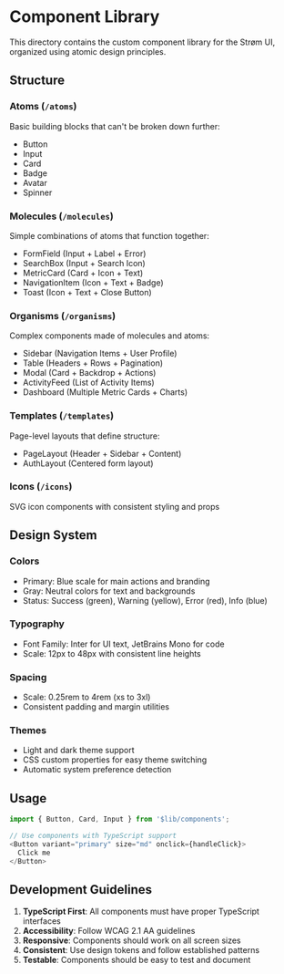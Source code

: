 # Component Library

This directory contains the custom component library for the Strøm UI, organized using atomic design principles.

## Structure

### Atoms (`/atoms`)
Basic building blocks that can't be broken down further:
- Button
- Input
- Card
- Badge
- Avatar
- Spinner

### Molecules (`/molecules`)
Simple combinations of atoms that function together:
- FormField (Input + Label + Error)
- SearchBox (Input + Search Icon)
- MetricCard (Card + Icon + Text)
- NavigationItem (Icon + Text + Badge)
- Toast (Icon + Text + Close Button)

### Organisms (`/organisms`)
Complex components made of molecules and atoms:
- Sidebar (Navigation Items + User Profile)
- Table (Headers + Rows + Pagination)
- Modal (Card + Backdrop + Actions)
- ActivityFeed (List of Activity Items)
- Dashboard (Multiple Metric Cards + Charts)

### Templates (`/templates`)
Page-level layouts that define structure:
- PageLayout (Header + Sidebar + Content)
- AuthLayout (Centered form layout)

### Icons (`/icons`)
SVG icon components with consistent styling and props

## Design System

### Colors
- Primary: Blue scale for main actions and branding
- Gray: Neutral colors for text and backgrounds
- Status: Success (green), Warning (yellow), Error (red), Info (blue)

### Typography
- Font Family: Inter for UI text, JetBrains Mono for code
- Scale: 12px to 48px with consistent line heights

### Spacing
- Scale: 0.25rem to 4rem (xs to 3xl)
- Consistent padding and margin utilities

### Themes
- Light and dark theme support
- CSS custom properties for easy theme switching
- Automatic system preference detection

## Usage

```typescript
import { Button, Card, Input } from '$lib/components';

// Use components with TypeScript support
<Button variant="primary" size="md" onclick={handleClick}>
  Click me
</Button>
```

## Development Guidelines

1. **TypeScript First**: All components must have proper TypeScript interfaces
2. **Accessibility**: Follow WCAG 2.1 AA guidelines
3. **Responsive**: Components should work on all screen sizes
4. **Consistent**: Use design tokens and follow established patterns
5. **Testable**: Components should be easy to test and document